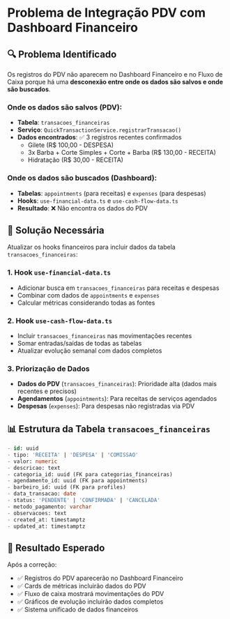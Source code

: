# Problema de Integração PDV com Dashboard Financeiro

## 🔍 Problema Identificado

Os registros do PDV não aparecem no Dashboard Financeiro e no Fluxo de Caixa porque há uma **desconexão entre onde os dados são salvos e onde são buscados**.

### Onde os dados são salvos (PDV):
- **Tabela**: `transacoes_financeiras`
- **Serviço**: `QuickTransactionService.registrarTransacao()`
- **Dados encontrados**: ✅ 3 registros recentes confirmados
  - Gilete (R$ 100,00 - DESPESA)
  - 3x Barba + Corte Simples + Corte + Barba (R$ 130,00 - RECEITA)
  - Hidratação (R$ 30,00 - RECEITA)

### Onde os dados são buscados (Dashboard):
- **Tabelas**: `appointments` (para receitas) e `expenses` (para despesas)
- **Hooks**: `use-financial-data.ts` e `use-cash-flow-data.ts`
- **Resultado**: ❌ Não encontra os dados do PDV

## 🔧 Solução Necessária

Atualizar os hooks financeiros para incluir dados da tabela `transacoes_financeiras`:

### 1. Hook `use-financial-data.ts`
- Adicionar busca em `transacoes_financeiras` para receitas e despesas
- Combinar com dados de `appointments` e `expenses`
- Calcular métricas considerando todas as fontes

### 2. Hook `use-cash-flow-data.ts`
- Incluir `transacoes_financeiras` nas movimentações recentes
- Somar entradas/saídas de todas as tabelas
- Atualizar evolução semanal com dados completos

### 3. Priorização de Dados
- **Dados do PDV** (`transacoes_financeiras`): Prioridade alta (dados mais recentes e precisos)
- **Agendamentos** (`appointments`): Para receitas de serviços agendados
- **Despesas** (`expenses`): Para despesas não registradas via PDV

## 📊 Estrutura da Tabela `transacoes_financeiras`

```sql
- id: uuid
- tipo: 'RECEITA' | 'DESPESA' | 'COMISSAO'
- valor: numeric
- descricao: text
- categoria_id: uuid (FK para categorias_financeiras)
- agendamento_id: uuid (FK para appointments)
- barbeiro_id: uuid (FK para profiles)
- data_transacao: date
- status: 'PENDENTE' | 'CONFIRMADA' | 'CANCELADA'
- metodo_pagamento: varchar
- observacoes: text
- created_at: timestamptz
- updated_at: timestamptz
```

## 🎯 Resultado Esperado

Após a correção:
- ✅ Registros do PDV aparecerão no Dashboard Financeiro
- ✅ Cards de métricas incluirão dados do PDV
- ✅ Fluxo de caixa mostrará movimentações do PDV
- ✅ Gráficos de evolução incluirão dados completos
- ✅ Sistema unificado de dados financeiros